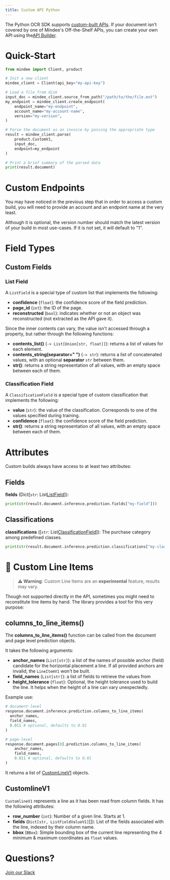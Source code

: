```yaml
---
title: Custom API Python
---
```

The Python OCR SDK supports [custom-built APIs](https://developers.mindee.com/docs/build-your-first-document-parsing-api).
If your document isn't covered by one of Mindee's Off-the-Shelf APIs, you can create your own API using the[API Builder](https://platform.mindee.com/api-builder).

# Quick-Start

```python
from mindee import Client, product

# Init a new client
mindee_client = Client(api_key="my-api-key")

# Load a file from disk
input_doc = mindee_client.source_from_path("/path/to/the/file.ext")
my_endpoint = mindee_client.create_endpoint(
    endpoint_name="my-endpoint",
    account_name="my-account-name",
    version="my-version",
)

# Parse the document as an invoice by passing the appropriate type
result = mindee_client.parse(
    product.CustomV1,
    input_doc,
    endpoint=my_endpoint
)

# Print a brief summary of the parsed data
print(result.document)
```

# Custom Endpoints

You may have noticed in the previous step that in order to access a custom build, you will need to provide an account and an endpoint name at the very least.

Although it is optional, the version number should match the latest version of your build in most use-cases.
If it is not set, it will default to "1".


# Field Types

## Custom Fields

### List Field

A `ListField` is a special type of custom list that implements the following:

* **confidence** (`float`): the confidence score of the field prediction.
* **page_id** (`int`): the ID of the page.
* **reconstructed** (`bool`): indicates whether or not an object was reconstructed (not extracted as the API gave it).

Since the inner contents can vary, the value isn't accessed through a property, but rather through the following functions:
* **contents_list()** (`-> List[Union[str, float]]`): returns a list of values for each element.
* **contents_string(separator=" ")** (`-> str`): returns a list of concatenated values, with an optional **separator** `str` between them.
* **__str__()**: returns a string representation of all values, with an empty space between each of them.


### Classification Field

A `ClassificationField` is a special type of custom classification that implements the following:

* **value** (`str`): the value of the classification. Corresponds to one of the values specified during training.
* **confidence** (`float`): the confidence score of the field prediction.
* **__str__()**: returns a string representation of all values, with an empty space between each of them.

# Attributes

Custom builds always have access to at least two attributes:

## Fields

**fields** (Dict[`str`: List[ListField](#list-field)]): 

```python
print(str(result.document.inference.prediction.fields["my-field"]))
```

## Classifications

**classifications** ([`str`: List[ClassificationField](#classification-field)]): The purchase category among predefined classes.

```python
print(str(result.document.inference.prediction.classifications["my-classification"]))
```


# 🧪 Custom Line Items

> **⚠️ Warning**: Custom Line Items are an **experimental** feature, results may vary.


Though not supported directly in the API, sometimes you might need to reconstitute line items by hand.
The library provides a tool for this very purpose:

## columns_to_line_items()
The **columns_to_line_items()** function can be called from the document and page level prediction objects.

It takes the following arguments:

* **anchor_names** (`List[str]`): a list of the names of possible anchor (field) candidate for the horizontal placement a line. If all provided anchors are invalid, the `LineItemV1` won't be built.
* **field_names** (`List[str]`): a list of fields to retrieve the values from
* **height_tolerance** (`float`): Optional, the height tolerance used to build the line. It helps when the height of a line can vary unexpectedly.

Example use:

```python
# document-level
response.document.inference.prediction.columns_to_line_items(
  anchor_names,
  field_names,
  0.011 # optional, defaults to 0.01
)

# page-level
response.document.pages[0].prediction.columns_to_line_items(
    anchor_names,
    field_names,
    0.011 # optional, defaults to 0.01
)
```

It returns a list of [CustomLineV1](#CustomlineV1) objects.

## CustomlineV1

`CustomlineV1` represents a line as it has been read from column fields. It has the following attributes:

* **row_number** (`int`): Number of a given line. Starts at 1.
* **fields** (`Dict[str, ListFieldValueV1]`[]): List of the fields associated with the line, indexed by their column name.
* **bbox** (`BBox`): Simple bounding box of the current line representing the 4 minimum & maximum coordinates as `float` values.


# Questions?

[Join our Slack](https://join.slack.com/t/mindee-community/shared_invite/zt-1jv6nawjq-FDgFcF2T5CmMmRpl9LLptw)
